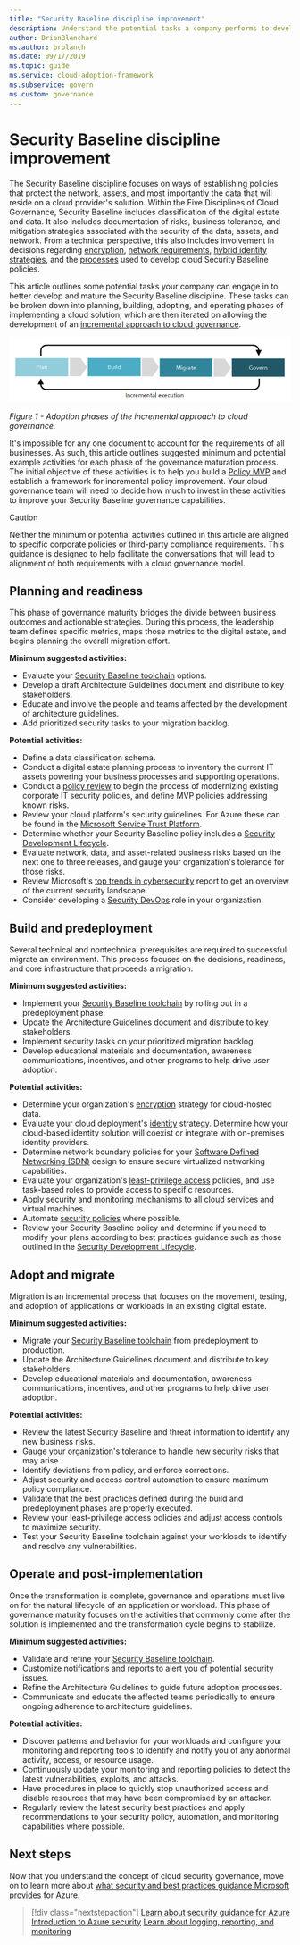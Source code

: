```yaml
---
title: "Security Baseline discipline improvement"
description: Understand the potential tasks a company performs to develop and mature its Security Baseline discipline in each phase of cloud adoption.
author: BrianBlanchard
ms.author: brblanch
ms.date: 09/17/2019
ms.topic: guide
ms.service: cloud-adoption-framework
ms.subservice: govern
ms.custom: governance
---
```


# Security Baseline discipline improvement

The Security Baseline discipline focuses on ways of establishing policies that protect the network, assets, and most importantly the data that will reside on a cloud provider's solution. Within the Five Disciplines of Cloud Governance, Security Baseline includes classification of the digital estate and data. It also includes documentation of risks, business tolerance, and mitigation strategies associated with the security of the data, assets, and network. From a technical perspective, this also includes involvement in decisions regarding [encryption](../../decision-guides/encryption/index.md), [network requirements](../../decision-guides/software-defined-network/index.md), [hybrid identity strategies](../../decision-guides/identity/index.md), and the [processes](./compliance-processes.md) used to develop cloud Security Baseline policies.

This article outlines some potential tasks your company can engage in to better develop and mature the Security Baseline discipline. These tasks can be broken down into planning, building, adopting, and operating phases of implementing a cloud solution, which are then iterated on allowing the development of an [incremental approach to cloud governance](../guides/index.md#an-incremental-approach-to-cloud-governance).

![Four phases of adoption](../../_images/govern/adoption-phases.png)

*Figure 1 - Adoption phases of the incremental approach to cloud governance.*

It's impossible for any one document to account for the requirements of all businesses. As such, this article outlines suggested minimum and potential example activities for each phase of the governance maturation process. The initial objective of these activities is to help you build a [Policy MVP](../guides/index.md#an-incremental-approach-to-cloud-governance) and establish a framework for incremental policy improvement. Your cloud governance team will need to decide how much to invest in these activities to improve your Security Baseline governance capabilities.

> [!CAUTION]
> Neither the minimum or potential activities outlined in this article are aligned to specific corporate policies or third-party compliance requirements. This guidance is designed to help facilitate the conversations that will lead to alignment of both requirements with a cloud governance model.

## Planning and readiness

This phase of governance maturity bridges the divide between business outcomes and actionable strategies. During this process, the leadership team defines specific metrics, maps those metrics to the digital estate, and begins planning the overall migration effort.

**Minimum suggested activities:**

- Evaluate your [Security Baseline toolchain](./toolchain.md) options.
- Develop a draft Architecture Guidelines document and distribute to key stakeholders.
- Educate and involve the people and teams affected by the development of architecture guidelines.
- Add prioritized security tasks to your migration backlog.

**Potential activities:**

- Define a data classification schema.
- Conduct a digital estate planning process to inventory the current IT assets powering your business processes and supporting operations.
- Conduct a [policy review](../../govern/policy-compliance/cloud-policy-review.md) to begin the process of modernizing existing corporate IT security policies, and define MVP policies addressing known risks.
- Review your cloud platform's security guidelines. For Azure these can be found in the [Microsoft Service Trust Platform](https://www.microsoft.com/trustcenter/stp/default.aspx).
- Determine whether your Security Baseline policy includes a [Security Development Lifecycle](https://www.microsoft.com/securityengineering/sdl).
- Evaluate network, data, and asset-related business risks based on the next one to three releases, and gauge your organization's tolerance for those risks.
- Review Microsoft's [top trends in cybersecurity](https://www.microsoft.com/security/operations/security-intelligence-report) report to get an overview of the current security landscape.
- Consider developing a [Security DevOps](https://www.microsoft.com/en-us/securityengineering/devsecops) role in your organization.

<!-- "en-us" location is required for the URL above. -->

## Build and predeployment

Several technical and nontechnical prerequisites are required to successful migrate an environment. This process focuses on the decisions, readiness, and core infrastructure that proceeds a migration.

**Minimum suggested activities:**

- Implement your [Security Baseline toolchain](./toolchain.md) by rolling out in a predeployment phase.
- Update the Architecture Guidelines document and distribute to key stakeholders.
- Implement security tasks on your prioritized migration backlog.
- Develop educational materials and documentation, awareness communications, incentives, and other programs to help drive user adoption.

**Potential activities:**

- Determine your organization's [encryption](../../decision-guides/encryption/index.md) strategy for cloud-hosted data.
- Evaluate your cloud deployment's [identity](../../decision-guides/identity/index.md) strategy. Determine how your cloud-based identity solution will coexist or integrate with on-premises identity providers.
- Determine network boundary policies for your [Software Defined Networking (SDN)](../../decision-guides/software-defined-network/index.md) design to ensure secure virtualized networking capabilities.
- Evaluate your organization's [least-privilege access](https://docs.microsoft.com/azure/active-directory/users-groups-roles/roles-delegate-by-task) policies, and use task-based roles to provide access to specific resources.
- Apply security and monitoring mechanisms to all cloud services and virtual machines.
- Automate [security policies](../../decision-guides/policy-enforcement/index.md) where possible.
- Review your Security Baseline policy and determine if you need to modify your plans according to best practices guidance such as those outlined in the [Security Development Lifecycle](https://www.microsoft.com/securityengineering/sdl).

## Adopt and migrate

Migration is an incremental process that focuses on the movement, testing, and adoption of applications or workloads in an existing digital estate.

**Minimum suggested activities:**

- Migrate your [Security Baseline toolchain](./toolchain.md) from predeployment to production.
- Update the Architecture Guidelines document and distribute to key stakeholders.
- Develop educational materials and documentation, awareness communications, incentives, and other programs to help drive user adoption.

**Potential activities:**

- Review the latest Security Baseline and threat information to identify any new business risks.
- Gauge your organization's tolerance to handle new security risks that may arise.
- Identify deviations from policy, and enforce corrections.
- Adjust security and access control automation to ensure maximum policy compliance.
- Validate that the best practices defined during the build and predeployment phases are properly executed.
- Review your least-privilege access policies and adjust access controls to maximize security.
- Test your Security Baseline toolchain against your workloads to identify and resolve any vulnerabilities.

## Operate and post-implementation

Once the transformation is complete, governance and operations must live on for the natural lifecycle of an application or workload. This phase of governance maturity focuses on the activities that commonly come after the solution is implemented and the transformation cycle begins to stabilize.

**Minimum suggested activities:**

- Validate and refine your [Security Baseline toolchain](./toolchain.md).
- Customize notifications and reports to alert you of potential security issues.
- Refine the Architecture Guidelines to guide future adoption processes.
- Communicate and educate the affected teams periodically to ensure ongoing adherence to architecture guidelines.

**Potential activities:**

- Discover patterns and behavior for your workloads and configure your monitoring and reporting tools to identify and notify you of any abnormal activity, access, or resource usage.
- Continuously update your monitoring and reporting policies to detect the latest vulnerabilities, exploits, and attacks.
- Have procedures in place to quickly stop unauthorized access and disable resources that may have been compromised by an attacker.
- Regularly review the latest security best practices and apply recommendations to your security policy, automation, and monitoring capabilities where possible.

## Next steps

Now that you understand the concept of cloud security governance, move on to learn more about [what security and best practices guidance Microsoft provides](./azure-security-guidance.md) for Azure.

> [!div class="nextstepaction"]
> [Learn about security guidance for Azure](./azure-security-guidance.md)
> [Introduction to Azure security](https://docs.microsoft.com/azure/security/azure-security)
> [Learn about logging, reporting, and monitoring](../../decision-guides/logging-and-reporting/index.md)
